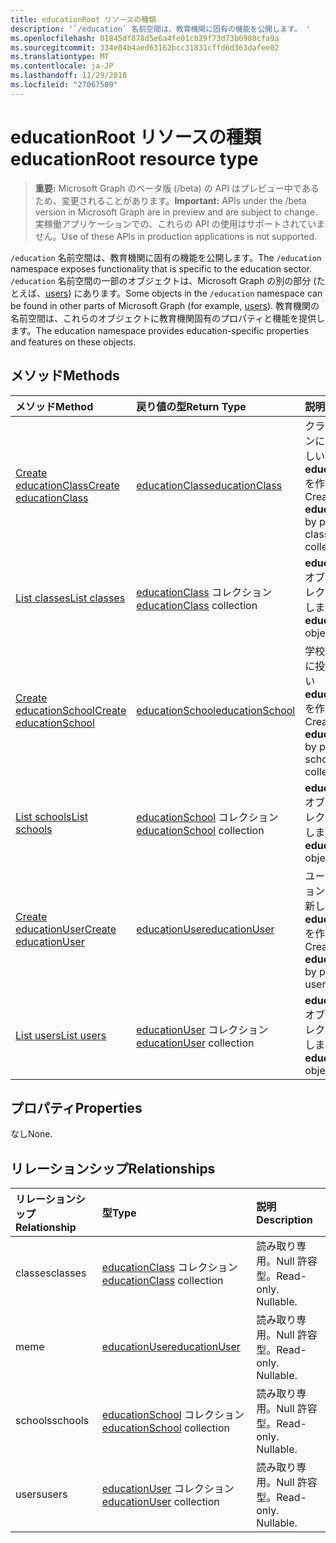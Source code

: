 ```yaml
---
title: educationRoot リソースの種類
description: '`/education` 名前空間は、教育機関に固有の機能を公開します。 '
ms.openlocfilehash: 01845df878d5e6a4fe01cb29f73d73b6980cfa9a
ms.sourcegitcommit: 334e84b4aed63162bcc31831cffd6d363dafee02
ms.translationtype: MT
ms.contentlocale: ja-JP
ms.lasthandoff: 11/29/2018
ms.locfileid: "27067509"
---
```

# <a name="educationroot-resource-type"></a><span data-ttu-id="f7fe5-103">educationRoot リソースの種類</span><span class="sxs-lookup"><span data-stu-id="f7fe5-103">educationRoot resource type</span></span>

> <span data-ttu-id="f7fe5-104">**重要:** Microsoft Graph のベータ版 (/beta) の API はプレビュー中であるため、変更されることがあります。</span><span class="sxs-lookup"><span data-stu-id="f7fe5-104">**Important:** APIs under the /beta version in Microsoft Graph are in preview and are subject to change.</span></span> <span data-ttu-id="f7fe5-105">実稼働アプリケーションでの、これらの API の使用はサポートされていません。</span><span class="sxs-lookup"><span data-stu-id="f7fe5-105">Use of these APIs in production applications is not supported.</span></span>

<span data-ttu-id="f7fe5-106">`/education` 名前空間は、教育機関に固有の機能を公開します。</span><span class="sxs-lookup"><span data-stu-id="f7fe5-106">The `/education` namespace exposes functionality that is specific to the education sector.</span></span> <span data-ttu-id="f7fe5-107">`/education` 名前空間の一部のオブジェクトは、Microsoft Graph の別の部分 (たとえば、[users](user.md)) にあります。</span><span class="sxs-lookup"><span data-stu-id="f7fe5-107">Some objects in the `/education` namespace can be found in other parts of Microsoft Graph (for example, [users](user.md)).</span></span> <span data-ttu-id="f7fe5-108">教育機関の名前空間は、これらのオブジェクトに教育機関固有のプロパティと機能を提供します。</span><span class="sxs-lookup"><span data-stu-id="f7fe5-108">The education namespace provides education-specific properties and features on these objects.</span></span>

## <a name="methods"></a><span data-ttu-id="f7fe5-109">メソッド</span><span class="sxs-lookup"><span data-stu-id="f7fe5-109">Methods</span></span>

| <span data-ttu-id="f7fe5-110">メソッド</span><span class="sxs-lookup"><span data-stu-id="f7fe5-110">Method</span></span>           | <span data-ttu-id="f7fe5-111">戻り値の型</span><span class="sxs-lookup"><span data-stu-id="f7fe5-111">Return Type</span></span>    |<span data-ttu-id="f7fe5-112">説明</span><span class="sxs-lookup"><span data-stu-id="f7fe5-112">Description</span></span>|
|:---------------|:--------|:----------|
|[<span data-ttu-id="f7fe5-113">Create educationClass</span><span class="sxs-lookup"><span data-stu-id="f7fe5-113">Create educationClass</span></span>](../api/educationroot-post-classes.md) |[<span data-ttu-id="f7fe5-114">educationClass</span><span class="sxs-lookup"><span data-stu-id="f7fe5-114">educationClass</span></span>](educationclass.md)| <span data-ttu-id="f7fe5-115">クラス コレクションに投稿して、新しい **educationClass** を作成します。</span><span class="sxs-lookup"><span data-stu-id="f7fe5-115">Create a new **educationClass** by posting to the classes collection.</span></span>|
|[<span data-ttu-id="f7fe5-116">List classes</span><span class="sxs-lookup"><span data-stu-id="f7fe5-116">List classes</span></span>](../api/educationroot-list-classes.md) |<span data-ttu-id="f7fe5-117">[educationClass](educationclass.md) コレクション</span><span class="sxs-lookup"><span data-stu-id="f7fe5-117">[educationClass](educationclass.md) collection</span></span>| <span data-ttu-id="f7fe5-118">**educationClass** オブジェクト コレクションを取得します。</span><span class="sxs-lookup"><span data-stu-id="f7fe5-118">Get an **educationClass** object collection.</span></span>|
|[<span data-ttu-id="f7fe5-119">Create educationSchool</span><span class="sxs-lookup"><span data-stu-id="f7fe5-119">Create educationSchool</span></span>](../api/educationroot-post-schools.md) |[<span data-ttu-id="f7fe5-120">educationSchool</span><span class="sxs-lookup"><span data-stu-id="f7fe5-120">educationSchool</span></span>](educationschool.md)| <span data-ttu-id="f7fe5-121">学校コレクションに投稿して、新しい **educationSchool** を作成します。</span><span class="sxs-lookup"><span data-stu-id="f7fe5-121">Create a new **educationSchool** by posting to the schools collection.</span></span>|
|[<span data-ttu-id="f7fe5-122">List schools</span><span class="sxs-lookup"><span data-stu-id="f7fe5-122">List schools</span></span>](../api/educationroot-list-schools.md) |<span data-ttu-id="f7fe5-123">[educationSchool](educationschool.md) コレクション</span><span class="sxs-lookup"><span data-stu-id="f7fe5-123">[educationSchool](educationschool.md) collection</span></span>| <span data-ttu-id="f7fe5-124">**educationSchool** オブジェクト コレクションを取得します。</span><span class="sxs-lookup"><span data-stu-id="f7fe5-124">Get an **educationSchool** object collection.</span></span>|
|[<span data-ttu-id="f7fe5-125">Create educationUser</span><span class="sxs-lookup"><span data-stu-id="f7fe5-125">Create educationUser</span></span>](../api/educationroot-post-users.md) |[<span data-ttu-id="f7fe5-126">educationUser</span><span class="sxs-lookup"><span data-stu-id="f7fe5-126">educationUser</span></span>](educationuser.md)| <span data-ttu-id="f7fe5-127">ユーザー コレクションに投稿して、新しい **educationUser** を作成します。</span><span class="sxs-lookup"><span data-stu-id="f7fe5-127">Create a new **educationUser** by posting to the users collection.</span></span>|
|[<span data-ttu-id="f7fe5-128">List users</span><span class="sxs-lookup"><span data-stu-id="f7fe5-128">List users</span></span>](../api/educationroot-list-users.md) |<span data-ttu-id="f7fe5-129">[educationUser](educationuser.md) コレクション</span><span class="sxs-lookup"><span data-stu-id="f7fe5-129">[educationUser](educationuser.md) collection</span></span>| <span data-ttu-id="f7fe5-130">**educationUser** オブジェクト コレクションを取得します。</span><span class="sxs-lookup"><span data-stu-id="f7fe5-130">Get an **educationUser** object collection.</span></span>|

## <a name="properties"></a><span data-ttu-id="f7fe5-131">プロパティ</span><span class="sxs-lookup"><span data-stu-id="f7fe5-131">Properties</span></span>
<span data-ttu-id="f7fe5-132">なし</span><span class="sxs-lookup"><span data-stu-id="f7fe5-132">None.</span></span>

## <a name="relationships"></a><span data-ttu-id="f7fe5-133">リレーションシップ</span><span class="sxs-lookup"><span data-stu-id="f7fe5-133">Relationships</span></span>
| <span data-ttu-id="f7fe5-134">リレーションシップ</span><span class="sxs-lookup"><span data-stu-id="f7fe5-134">Relationship</span></span> | <span data-ttu-id="f7fe5-135">型</span><span class="sxs-lookup"><span data-stu-id="f7fe5-135">Type</span></span>   |<span data-ttu-id="f7fe5-136">説明</span><span class="sxs-lookup"><span data-stu-id="f7fe5-136">Description</span></span>|
|:---------------|:--------|:----------|
|<span data-ttu-id="f7fe5-137">classes</span><span class="sxs-lookup"><span data-stu-id="f7fe5-137">classes</span></span>|<span data-ttu-id="f7fe5-138">[educationClass](educationclass.md) コレクション</span><span class="sxs-lookup"><span data-stu-id="f7fe5-138">[educationClass](educationclass.md) collection</span></span>| <span data-ttu-id="f7fe5-p103">読み取り専用。Null 許容型。</span><span class="sxs-lookup"><span data-stu-id="f7fe5-p103">Read-only. Nullable.</span></span>|
|<span data-ttu-id="f7fe5-141">me</span><span class="sxs-lookup"><span data-stu-id="f7fe5-141">me</span></span>|[<span data-ttu-id="f7fe5-142">educationUser</span><span class="sxs-lookup"><span data-stu-id="f7fe5-142">educationUser</span></span>](educationuser.md)| <span data-ttu-id="f7fe5-p104">読み取り専用。Null 許容型。</span><span class="sxs-lookup"><span data-stu-id="f7fe5-p104">Read-only. Nullable.</span></span>|
|<span data-ttu-id="f7fe5-145">schools</span><span class="sxs-lookup"><span data-stu-id="f7fe5-145">schools</span></span>|<span data-ttu-id="f7fe5-146">[educationSchool](educationschool.md) コレクション</span><span class="sxs-lookup"><span data-stu-id="f7fe5-146">[educationSchool](educationschool.md) collection</span></span>| <span data-ttu-id="f7fe5-p105">読み取り専用。Null 許容型。</span><span class="sxs-lookup"><span data-stu-id="f7fe5-p105">Read-only. Nullable.</span></span>|
|<span data-ttu-id="f7fe5-149">users</span><span class="sxs-lookup"><span data-stu-id="f7fe5-149">users</span></span>|<span data-ttu-id="f7fe5-150">[educationUser](educationuser.md) コレクション</span><span class="sxs-lookup"><span data-stu-id="f7fe5-150">[educationUser](educationuser.md) collection</span></span>| <span data-ttu-id="f7fe5-p106">読み取り専用。Null 許容型。</span><span class="sxs-lookup"><span data-stu-id="f7fe5-p106">Read-only. Nullable.</span></span>|

<!-- uuid: 8fcb5dbc-d5aa-4681-8e31-b001d5168d79
2015-10-25 14:57:30 UTC -->
<!-- {
  "type": "#page.annotation",
  "description": "educationRoot resource",
  "keywords": "",
  "section": "documentation",
  "tocPath": ""
}-->